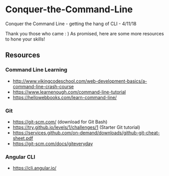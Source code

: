 # Conquer-the-Command-Line
Conquer the Command Line - getting the hang of CLI - 4/11/18

Thank you those who came : )  As promised, here are some more resources to hone your skills!
## Resources
### Command Line Learning
- http://www.vikingcodeschool.com/web-development-basics/a-command-line-crash-course
- https://www.learnenough.com/command-line-tutorial
- https://hellowebbooks.com/learn-command-line/

### Git
- https://git-scm.com/ (download for Git Bash)
- https://try.github.io/levels/1/challenges/1 (Starter Git tutorial)
- https://services.github.com/on-demand/downloads/github-git-cheat-sheet.pdf
- https://git-scm.com/docs/giteveryday

### Angular CLI
- https://cli.angular.io/

